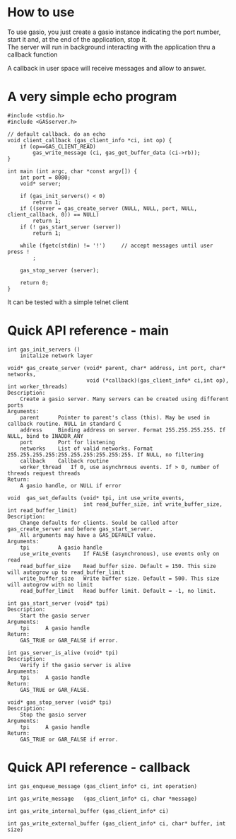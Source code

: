 # How to use

To use gasio, you just create a gasio instance indicating the port number, start it and, at the end of the application, stop it.  
The server will run in background interacting with the application thru a callback function

A callback in user space will receive messages and allow to answer.

# A very simple echo program

	#include <stdio.h>
	#include <GASserver.h>
    
	// default callback. do an echo
	void client_callback (gas_client_info *ci, int op) {
		if (op==GAS_CLIENT_READ)
			gas_write_message (ci, gas_get_buffer_data (ci->rb));
	}

	int main (int argc, char *const argv[]) {
		int port = 8080;
		void* server;

		if (gas_init_servers() < 0)
			return 1;
		if ((server = gas_create_server (NULL, NULL, port, NULL, client_callback, 0)) == NULL)
			return 1;
		if (! gas_start_server (server))
			return 1;
	
		while (fgetc(stdin) != '!')		// accept messages until user press !
			;

		gas_stop_server (server);
	
		return 0;
	}

It can be tested with a simple telnet client

# Quick API reference - main

	int gas_init_servers ()
		initalize network layer

	void* gas_create_server (void* parent, char* address, int port, char* networks,
	                         void (*callback)(gas_client_info* ci,int op), int worker_threads)
	Description:
		Create a gasio server. Many servers can be created using different ports
	Arguments:
		parent		Pointer to parent's class (this). May be used in callback routine. NULL in standard C
		address		Binding address on server. Format 255.255.255.255. If NULL, bind to INADDR_ANY
		port		Port for listening
		networks	List of valid networks. Format 255.255.255.255:255.255.255:255.255:255. If NULL, no filtering
		callback	Callback routine
		worker_thread	If 0, use asynchrnous events. If > 0, number of threads request threads
	Return:
		A gasio handle, or NULL if error

	void  gas_set_defaults (void* tpi, int use_write_events,
	                        int read_buffer_size, int write_buffer_size, int read_buffer_limit)
	Description:
		Change defaults for clients. Sould be called after gas_create_server and before gas_start_server.
		All arguments may have a GAS_DEFAULT value.
	Arguments:
		tpi			A gasio handle
		use_write_events	If FALSE (asynchronous), use events only on read
		read_buffer_size	Read buffer size. Default = 150. This size will autogrow up to read_buffer_limit
		write_buffer_size	Write buffer size. Default = 500. This size will autogrow with no limit
		read_buffer_limit	Read buffer limit. Default = -1, no limit.

	int gas_start_server (void* tpi)
	Description:
		Start the gasio server
	Arguments:
		tpi		A gasio handle
	Return:
		GAS_TRUE or GAR_FALSE if error.

	int gas_server_is_alive (void* tpi)
	Description:
		Verify if the gasio server is alive
	Arguments:
		tpi		A gasio handle
	Return:
		GAS_TRUE or GAR_FALSE.

	void* gas_stop_server (void* tpi)
	Description:
		Stop the gasio server
	Arguments:
		tpi		A gasio handle
	Return:
		GAS_TRUE or GAR_FALSE if error.


# Quick API reference - callback

	int gas_enqueue_message (gas_client_info* ci, int operation)

	int gas_write_message   (gas_client_info* ci, char *message)

	int gas_write_internal_buffer (gas_client_info* ci)

	int gas_write_external_buffer (gas_client_info* ci, char* buffer, int size)

